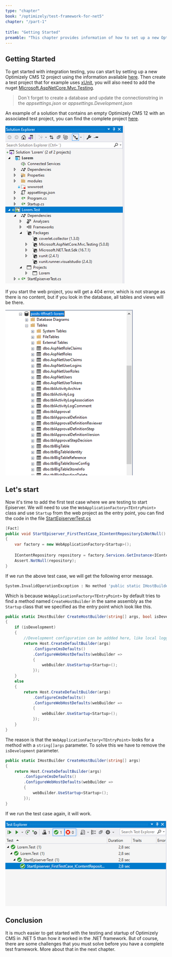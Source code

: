 ```yaml
---
type: "chapter"
book: "/optimizely/test-framework-for-net5"
chapter: "/part-1"

title: "Getting Started"
preamble: "This chapter provides information of how to set up a new Optimizely CMS 12 project with a test project that uses xUnit."
---
```


## Getting Started

To get started with integration testing, you can start by setting up a new Optimizely CMS 12 project using the information available [here]( https://github.com/episerver/netcore-preview). Then create a test project that for example uses [xUnit](https://xunit.net/), you will also need to add the nuget [Microsoft.AspNetCore.Mvc.Testing](https://www.nuget.org/packages/Microsoft.AspNetCore.Mvc.Testing).

> Don´t forget to create a database and update the connectionstring in the _appsettings.json_ or _appsettings.Development.json_

An example of a solution that contains an empty Optimizely CMS 12 with an associated test project, you can find the complete project [here](https://github.com/loremipsumdonec/episerver-testframework/tree/posts/test_framework_for_net5/posts/test_framework_for_net5/example).

![](./resources/created_a_test_project.png)

If you start the web project, you will get a 404 error, which is not strange as there is no content, but if you look in the database, all tables and views will be there.

![](./resources/started_project_and_database_has_tables.png)

## Let's start

Now it's time to add the first test case where we are testing to start Episerver. We will need to use the `WebApplicationFactory<TEntryPoint>` class and use `Startup` from the web project as the entry point, you can find the code in the file [StartEpiserverTest.cs](https://github.com/loremipsumdonec/episerver-testframework/blob/posts/test_framework_for_net5/posts/test_framework_for_net5/example/Lorem.Test/StartEpiserverTest.cs)

```csharp
[Fact]
public void StartEpiserver_FirstTestCase_IContentRepositoryIsNotNull()
{
    var factory = new WebApplicationFactory<Startup>();

    IContentRepository repository = factory.Services.GetInstance<IContentRepository>();
    Assert.NotNull(repository);
}
```

If we run the above test case, we will get the following error message.

```bash
System.InvalidOperationException : No method 'public static IHostBuilder CreateHostBuilder(string[] args)' or 'public static IWebHostBuilder CreateWebHostBuilder(string[] args)' found on 'Lorem.Program'. Alternatively, WebApplicationFactory`1 can be extended and 'CreateHostBuilder' or 'CreateWebHostBuilder' can be overridden to provide your own instance.
```

Which is because `WebApplicationFactory<TEntryPoint>` by default tries to find a method named `CreateHostBuilder` in the same assembly as the `Startup` class that we specified as the entry point which look like this.

```csharp
public static IHostBuilder CreateHostBuilder(string[] args, bool isDevelopment)
{
    if (isDevelopment)
    {
        //Development configuration can be addded here, like local logging.
        return Host.CreateDefaultBuilder(args)
            .ConfigureCmsDefaults()
            .ConfigureWebHostDefaults(webBuilder =>
            {
            	webBuilder.UseStartup<Startup>();
            });
    }
    else
    {
        return Host.CreateDefaultBuilder(args)
            .ConfigureCmsDefaults()
            .ConfigureWebHostDefaults(webBuilder =>
            {
                webBuilder.UseStartup<Startup>();
            });
    }
}
```

The reason is that the `WebApplicationFactory<TEntryPoint>` looks for a method with a `string[]args`  parameter. To solve this we have to remove the `isDevelopment` parameter.

```csharp
public static IHostBuilder CreateHostBuilder(string[] args)
{
    return Host.CreateDefaultBuilder(args)
        .ConfigureCmsDefaults()
        .ConfigureWebHostDefaults(webBuilder =>
        {
            webBuilder.UseStartup<Startup>();
        });
}
```

If we run the test case again, it will work.

![](./resources/first_test_succeded.png)

## Conclusion

It is much easier to get started with the testing and startup of Optimizely CMS in .NET 5 than how it worked in the .NET framework. But of course, there are some challenges that you must solve before you have a complete test framework. More about that in the next chapter.
